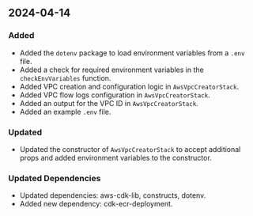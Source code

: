 ## 2024-04-14

### Added
- Added the `dotenv` package to load environment variables from a `.env` file.
- Added a check for required environment variables in the `checkEnvVariables` function.
- Added VPC creation and configuration logic in `AwsVpcCreatorStack`.
- Added VPC flow logs configuration in `AwsVpcCreatorStack`.
- Added an output for the VPC ID in `AwsVpcCreatorStack`.
- Added an example `.env` file.

### Updated
- Updated the constructor of `AwsVpcCreatorStack` to accept additional props and added environment variables to the constructor.

### Updated Dependencies
- Updated dependencies: aws-cdk-lib, constructs, dotenv.
- Added new dependency: cdk-ecr-deployment.